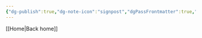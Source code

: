 ```yaml
---
{"dg-publish":true,"dg-note-icon":"signpost","dgPassFrontmatter":true,"noteIcon":"signpost","permalink":"/09-status-notes/child/","created":"2025-10-15T10:13:46.661+01:00","updated":"2025-10-25T17:05:14.492+01:00"}
---
```


[[Home\|Back home]]